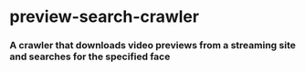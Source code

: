 # preview-search-crawler
### A crawler that downloads video previews from a streaming site and searches for the specified face
